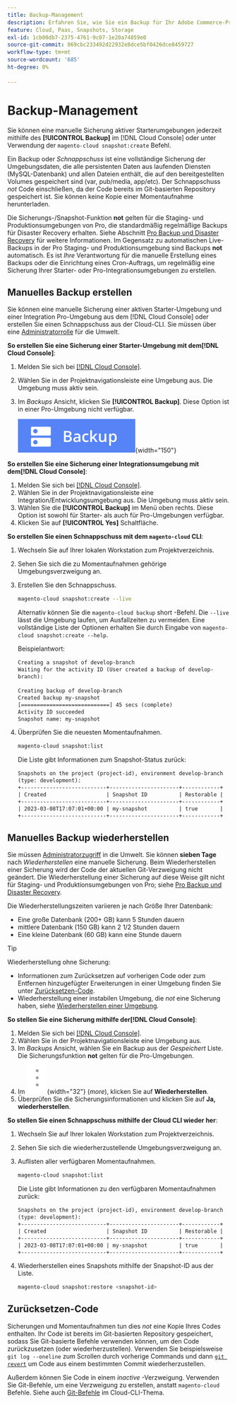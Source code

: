 ```yaml
---
title: Backup-Management
description: Erfahren Sie, wie Sie ein Backup für Ihr Adobe Commerce-Projekt in der Cloud-Infrastruktur manuell erstellen und wiederherstellen.
feature: Cloud, Paas, Snapshots, Storage
exl-id: 1cb00db7-2375-4761-9c07-1e20a74859e0
source-git-commit: 069cbc233492d22932e8dce5bf0426dce8459727
workflow-type: tm+mt
source-wordcount: '685'
ht-degree: 0%

---
```


# Backup-Management

Sie können eine manuelle Sicherung aktiver Starterumgebungen jederzeit mithilfe des **[!UICONTROL Backup]** im [!DNL Cloud Console] oder unter Verwendung der `magento-cloud snapshot:create` Befehl.

Ein Backup oder _Schnappschuss_ ist eine vollständige Sicherung der Umgebungsdaten, die alle persistenten Daten aus laufenden Diensten (MySQL-Datenbank) und allen Dateien enthält, die auf den bereitgestellten Volumes gespeichert sind (var, pub/media, app/etc). Der Schnappschuss _not_ Code einschließen, da der Code bereits im Git-basierten Repository gespeichert ist. Sie können keine Kopie einer Momentaufnahme herunterladen.

Die Sicherungs-/Snapshot-Funktion **not** gelten für die Staging- und Produktionsumgebungen von Pro, die standardmäßig regelmäßige Backups für Disaster Recovery erhalten. Siehe Abschnitt [Pro Backup und Disaster Recovery](../architecture/pro-architecture.md#backup-and-disaster-recovery) für weitere Informationen. Im Gegensatz zu automatischen Live-Backups in der Pro Staging- und Produktionsumgebung sind Backups **not** automatisch. Es ist _Ihre_ Verantwortung für die manuelle Erstellung eines Backups oder die Einrichtung eines Cron-Auftrags, um regelmäßig eine Sicherung Ihrer Starter- oder Pro-Integrationsumgebungen zu erstellen.

## Manuelles Backup erstellen

Sie können eine manuelle Sicherung einer aktiven Starter-Umgebung und einer Integration Pro-Umgebung aus dem [!DNL Cloud Console] oder erstellen Sie einen Schnappschuss aus der Cloud-CLI. Sie müssen über eine [Administratorrolle](../project/user-access.md) für die Umwelt.

**So erstellen Sie eine Sicherung einer Starter-Umgebung mit dem[!DNL Cloud Console]**:

1. Melden Sie sich bei [[!DNL Cloud Console]](https://console.adobecommerce.com).
1. Wählen Sie in der Projektnavigationsleiste eine Umgebung aus. Die Umgebung muss aktiv sein.
1. Im _Backups_ Ansicht, klicken Sie **[!UICONTROL Backup]**. Diese Option ist in einer Pro-Umgebung nicht verfügbar.

   ![Backup](../../assets/button-backup.png){width="150"}

**So erstellen Sie eine Sicherung einer Integrationsumgebung mit dem[!DNL Cloud Console]**:

1. Melden Sie sich bei [[!DNL Cloud Console]](https://console.adobecommerce.com).
1. Wählen Sie in der Projektnavigationsleiste eine Integration/Entwicklungsumgebung aus. Die Umgebung muss aktiv sein.
1. Wählen Sie die **[!UICONTROL Backup]** im Menü oben rechts. Diese Option ist sowohl für Starter- als auch für Pro-Umgebungen verfügbar.
1. Klicken Sie auf **[!UICONTROL Yes]** Schaltfläche.

**So erstellen Sie einen Schnappschuss mit dem `magento-cloud` CLI**:

1. Wechseln Sie auf Ihrer lokalen Workstation zum Projektverzeichnis.
1. Sehen Sie sich die zu Momentaufnahmen gehörige Umgebungsverzweigung an.
1. Erstellen Sie den Schnappschuss.

   ```bash
   magento-cloud snapshot:create --live
   ```

   Alternativ können Sie die `magento-cloud backup` short -Befehl. Die `--live` lässt die Umgebung laufen, um Ausfallzeiten zu vermeiden. Eine vollständige Liste der Optionen erhalten Sie durch Eingabe von `magento-cloud snapshot:create --help`.

   Beispielantwort:

   ```terminal
   Creating a snapshot of develop-branch
   Waiting for the activity ID (User created a backup of develop-branch):
   
   Creating backup of develop-branch
   Created backup my-snapshot
   [============================] 45 secs (complete)
   Activity ID succeeded
   Snapshot name: my-snapshot
   ```

1. Überprüfen Sie die neuesten Momentaufnahmen.

   ```bash
   magento-cloud snapshot:list
   ```

   Die Liste gibt Informationen zum Snapshot-Status zurück:

   ```terminal
   Snapshots on the project (project-id), environment develop-branch (type: development):
   +---------------------------+----------------------+------------+
   | Created                   | Snapshot ID          | Restorable |
   +---------------------------+----------------------+------------+
   | 2023-03-08T17:07:01+00:00 | my-snapshot          | true       |
   +---------------------------+----------------------+------------+
   ```

## Manuelles Backup wiederherstellen

Sie müssen [Administratorzugriff](../project/user-access.md) in die Umwelt. Sie können **sieben Tage** nach _Wiederherstellen_ eine manuelle Sicherung. Beim Wiederherstellen einer Sicherung wird der Code der aktuellen Git-Verzweigung nicht geändert. Die Wiederherstellung einer Sicherung auf diese Weise gilt nicht für Staging- und Produktionsumgebungen von Pro; siehe [Pro Backup und Disaster Recovery](../architecture/pro-architecture.md#backup-and-disaster-recovery).

Die Wiederherstellungszeiten variieren je nach Größe Ihrer Datenbank:

- Eine große Datenbank (200+ GB) kann 5 Stunden dauern
- mittlere Datenbank (150 GB) kann 2 1/2 Stunden dauern
- Eine kleine Datenbank (60 GB) kann eine Stunde dauern

>[!TIP]
>
>Wiederherstellung ohne Sicherung:
>
>- Informationen zum Zurücksetzen auf vorherigen Code oder zum Entfernen hinzugefügter Erweiterungen in einer Umgebung finden Sie unter [Zurücksetzen-Code](#roll-back-code).
>- Wiederherstellung einer instabilen Umgebung, die _not_ eine Sicherung haben, siehe [Wiederherstellen einer Umgebung](../development/restore-environment.md).

**So stellen Sie eine Sicherung mithilfe der[!DNL Cloud Console]**:

1. Melden Sie sich bei [[!DNL Cloud Console]](https://console.adobecommerce.com).
1. Wählen Sie in der Projektnavigationsleiste eine Umgebung aus.
1. Im _Backups_ Ansicht, wählen Sie ein Backup aus der _Gespeichert_ Liste. Die Sicherungsfunktion **not** gelten für die Pro-Umgebungen.
1. Im ![Mehr](../../assets/icon-more.png){width="32"} (_more_), klicken Sie auf **Wiederherstellen**.
1. Überprüfen Sie die Sicherungsinformationen und klicken Sie auf **Ja, wiederherstellen**.

**So stellen Sie einen Schnappschuss mithilfe der Cloud CLI wieder her**:

1. Wechseln Sie auf Ihrer lokalen Workstation zum Projektverzeichnis.
1. Sehen Sie sich die wiederherzustellende Umgebungsverzweigung an.
1. Auflisten aller verfügbaren Momentaufnahmen.

   ```bash
   magento-cloud snapshot:list
   ```

   Die Liste gibt Informationen zu den verfügbaren Momentaufnahmen zurück:

   ```terminal
   Snapshots on the project (project-id), environment develop-branch (type: development):
   +---------------------------+----------------------+------------+
   | Created                   | Snapshot ID          | Restorable |
   +---------------------------+----------------------+------------+
   | 2023-03-08T17:07:01+00:00 | my-snapshot          | true       |
   +---------------------------+----------------------+------------+
   ```

1. Wiederherstellen eines Snapshots mithilfe der Snapshot-ID aus der Liste.

   ```bash
   magento-cloud snapshot:restore <snapshot-id>
   ```

## Zurücksetzen-Code

Sicherungen und Momentaufnahmen tun dies _not_ eine Kopie Ihres Codes enthalten. Ihr Code ist bereits im Git-basierten Repository gespeichert, sodass Sie Git-basierte Befehle verwenden können, um den Code zurückzusetzen (oder wiederherzustellen). Verwenden Sie beispielsweise `git log --oneline` zum Scrollen durch vorherige Commands und dann [`git revert`](https://git-scm.com/docs/git-revert) um Code aus einem bestimmten Commit wiederherzustellen.

Außerdem können Sie Code in einem _inactive_ -Verzweigung. Verwenden Sie Git-Befehle, um eine Verzweigung zu erstellen, anstatt `magento-cloud` Befehle. Siehe auch [Git-Befehle](../dev-tools/cloud-cli-overview.md#git-commands) im Cloud-CLI-Thema.
